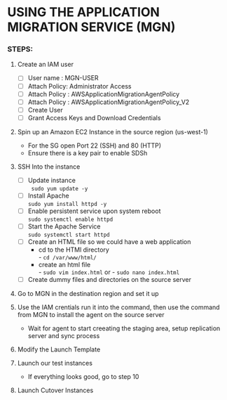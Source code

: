 # USING THE APPLICATION MIGRATION SERVICE (MGN)

### STEPS:
1. Create an IAM user 
   - [ ] User name : MGN-USER
   - [ ] Attach Policy: Administrator Access
   - [ ] Attach Policy : AWSApplicationMigrationAgentPolicy
   - [ ] Attach Policy : AWSApplicationMigrationAgentPolicy_V2
   - [ ] Create User
   - [ ] Grant Access Keys and Download Credentials
     <br>
2. Spin up an Amazon EC2 Instance in the source region (us-west-1)
   - For the SG open Port 22 (SSH) and 80 (HTTP)
   - Ensure there is a key pair to enable SDSh
     
4. SSH Into the instance <br>
   - [ ]   Update instance <br>
            ` sudo yum update -y`
   - [ ]   Install Apache <br>
            `sudo yum install httpd -y`
   - [ ]   Enable persistent service upon system reboot <br>
            `sudo systemctl enable httpd`
   - [ ]   Start the Apache Service <br>
            `sudo systemctl start httpd`
   - [ ]  Create an HTML file so we could have a web application <br>
         - cd to the HTMl directory <br>
          - `cd /var/www/html/`<br>
         - create an html file <br>
          -  `sudo vim index.html` or  -  `sudo nano index.html`<br> 
   - [ ]  Create dummy files and directories on the source server
5. Go to MGN in the destination region and set it up
6. Use the IAM crentials run it into the command, then use the command from MGN to install the agent on the source server
   - Wait for agent to start creeating the staging area, setup replication server and sync process
7. Modify the Launch Template
8. Launch our test instances
   - If everything looks good, go to step 10
9. Launch Cutover Instances
